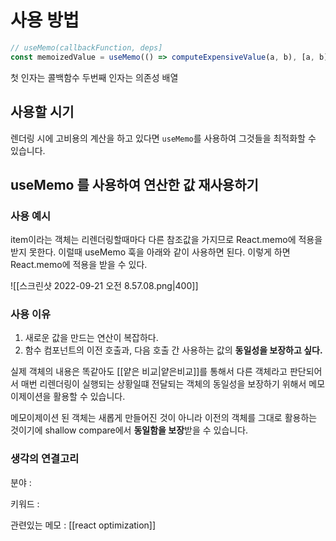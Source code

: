 
# 사용 방법 
```js
// useMemo(callbackFunction, deps] 
const memoizedValue = useMemo(() => computeExpensiveValue(a, b), [a, b]);
```

첫 인자는 콜백함수 두번째 인자는 의존성 배열 

## 사용할 시기
렌더링 시에 고비용의 계산을 하고 있다면 `useMemo`를 사용하여 그것들을 최적화할 수 있습니다.

## useMemo 를 사용하여 연산한 값 재사용하기


### 사용 예시
item이라는 객체는 리렌더링할때마다 다른 참조값을 가지므로 React.memo에 적용을 받지 못한다. 이럴때 useMemo 훅을 아래와 같이 사용하면 된다. 이렇게 하면 React.memo에 적용을 받을 수 있다. 

![[스크린샷 2022-09-21 오전 8.57.08.png|400]]

### 사용 이유
1.  새로운 값을 만드는 연산이 복잡하다.
2.  함수 컴포넌트의 이전 호출과, 다음 호출 간 사용하는 값의 **동일성을 보장하고 싶다.**


실제 객체의 내용은 똑같아도 [[얕은 비교|얕은비교]]를 통해서 다른 객체라고 판단되어서 매번 리렌더링이 실행되는 상황일떄  전달되는 객체의 동일성을 보장하기 위해서 메모이제이션을 활용할 수 있습니다.

메모이제이션 된 객체는 새롭게 만들어진 것이 아니라 이전의 객체를 그대로 활용하는 것이기에 shallow compare에서 **동일함을 보장**받을 수 있습니다.


### 생각의 연결고리
분야 :

키워드 :

관련있는 메모 : [[react optimization]]
